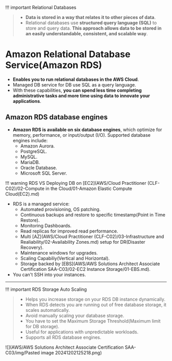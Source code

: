 
!!! important Relational Databases
> - **Data is stored in a way that relates it to other pieces of data**.
> - Relational databases use **structured query language (SQL)** to store and query data. **This approach allows data to be stored in an easily understandable, consistent, and scalable way**.

# Amazon Relational Database Service(Amazon RDS)
- **Enables you to run relational databases in the AWS Cloud**.
- Managed DB service for DB use SQL as a query language.
- With these capabilities, **you can spend less time completing administrative tasks and more time using data to innovate your applications**. 

## Amazon RDS database engines
- **Amazon RDS is available on six database engines**, which optimize for memory, performance, or input/output (I/O). Supported database engines include:
	- Amazon Aurora.
	- PostgreSQL.
	- MySQL.
	- MariaDB.
	- Oracle Database.
	- Microsoft SQL Server.


!!! warning RDS VS Deploying DB on [EC2](AWS/Cloud Practitioner (CLF-C02)/02-Compute in the Cloud/01-Amazon Elastic Compute Cloud(EC2).md)
- RDS is a managed service:
	- Automated provisioning, OS patching.
	- Continuous backups and restore to specific timestamp(Point in Time Restore).
	- Monitoring Dashboards.
	- Read replicas for improved read performance.
	- Multi [AZ](AWS/Cloud Practitioner (CLF-C02)/03-Infrastructure and Realiability/02-Availability Zones.md) setup for DR(Disaster Recovery).
	- Maintenance windows for upgrades.
	- Scaling Capabiliy(Vertical and Horizontal).
	- Storage backed by [EBS](AWS/AWS Solutions Architect Associate Certification SAA-C03/02-EC2 Instance Storage/01-EBS.md).
- You can't SSH into your instances.

---

!!! important RDS Storage Auto Scaling
> - Helps you increase storage on your RDS DB instance dynamically.
> - When RDS detects you are running out of free database storage, it scales automatically.
> - Avoid manually scaling your database storage.
> - You have to set the Maximum Storage Threshold(Maximum limit for DB storage).
> - Useful for applications with unpredictable workloads.
> - Supports all RDS database engines.

![](AWS/AWS Solutions Architect Associate Certification SAA-C03/img/Pasted image 20241202125218.png)

